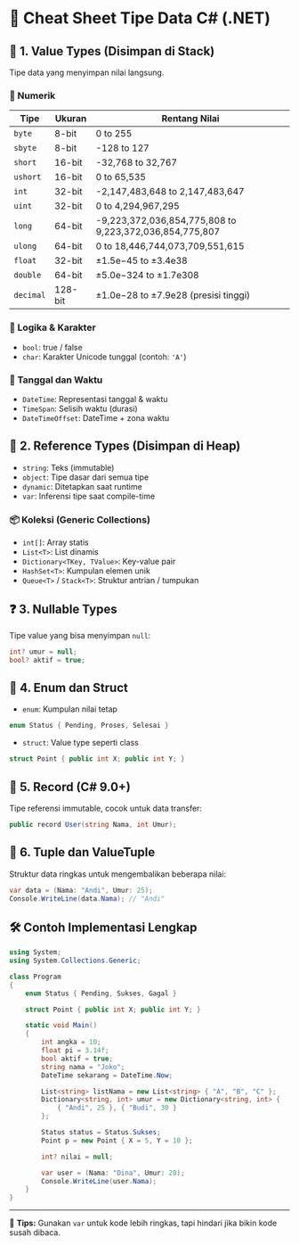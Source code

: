 
# 📘 Cheat Sheet Tipe Data C# (.NET)

## 🧱 1. Value Types (Disimpan di Stack)
Tipe data yang menyimpan nilai langsung.

### 🔢 Numerik
| Tipe     | Ukuran  | Rentang Nilai |
|----------|---------|----------------|
| `byte`   | 8-bit   | 0 to 255 |
| `sbyte`  | 8-bit   | -128 to 127 |
| `short`  | 16-bit  | -32,768 to 32,767 |
| `ushort` | 16-bit  | 0 to 65,535 |
| `int`    | 32-bit  | -2,147,483,648 to 2,147,483,647 |
| `uint`   | 32-bit  | 0 to 4,294,967,295 |
| `long`   | 64-bit  | -9,223,372,036,854,775,808 to 9,223,372,036,854,775,807 |
| `ulong`  | 64-bit  | 0 to 18,446,744,073,709,551,615 |
| `float`  | 32-bit  | ±1.5e−45 to ±3.4e38 |
| `double` | 64-bit  | ±5.0e−324 to ±1.7e308 |
| `decimal`| 128-bit | ±1.0e−28 to ±7.9e28 (presisi tinggi) |

### 🧠 Logika & Karakter
- `bool`: true / false
- `char`: Karakter Unicode tunggal (contoh: `'A'`)

### 📅 Tanggal dan Waktu
- `DateTime`: Representasi tanggal & waktu
- `TimeSpan`: Selisih waktu (durasi)
- `DateTimeOffset`: DateTime + zona waktu

## 🧾 2. Reference Types (Disimpan di Heap)
- `string`: Teks (immutable)
- `object`: Tipe dasar dari semua tipe
- `dynamic`: Ditetapkan saat runtime
- `var`: Inferensi tipe saat compile-time

### 📦 Koleksi (Generic Collections)
- `int[]`: Array statis
- `List<T>`: List dinamis
- `Dictionary<TKey, TValue>`: Key-value pair
- `HashSet<T>`: Kumpulan elemen unik
- `Queue<T>` / `Stack<T>`: Struktur antrian / tumpukan

## ❓ 3. Nullable Types
Tipe value yang bisa menyimpan `null`:
```csharp
int? umur = null;
bool? aktif = true;
```

## 🧬 4. Enum dan Struct
- `enum`: Kumpulan nilai tetap
```csharp
enum Status { Pending, Proses, Selesai }
```
- `struct`: Value type seperti class
```csharp
struct Point { public int X; public int Y; }
```

## 🧠 5. Record (C# 9.0+)
Tipe referensi immutable, cocok untuk data transfer:
```csharp
public record User(string Nama, int Umur);
```

## 🧪 6. Tuple dan ValueTuple
Struktur data ringkas untuk mengembalikan beberapa nilai:
```csharp
var data = (Nama: "Andi", Umur: 25);
Console.WriteLine(data.Nama); // "Andi"
```

## 🛠️ Contoh Implementasi Lengkap
```csharp
using System;
using System.Collections.Generic;

class Program
{
    enum Status { Pending, Sukses, Gagal }

    struct Point { public int X; public int Y; }

    static void Main()
    {
        int angka = 10;
        float pi = 3.14f;
        bool aktif = true;
        string nama = "Joko";
        DateTime sekarang = DateTime.Now;

        List<string> listNama = new List<string> { "A", "B", "C" };
        Dictionary<string, int> umur = new Dictionary<string, int> {
            { "Andi", 25 }, { "Budi", 30 }
        };

        Status status = Status.Sukses;
        Point p = new Point { X = 5, Y = 10 };

        int? nilai = null;

        var user = (Nama: "Dina", Umur: 28);
        Console.WriteLine(user.Nama);
    }
}
```

---
🧠 **Tips:** Gunakan `var` untuk kode lebih ringkas, tapi hindari jika bikin kode susah dibaca.
